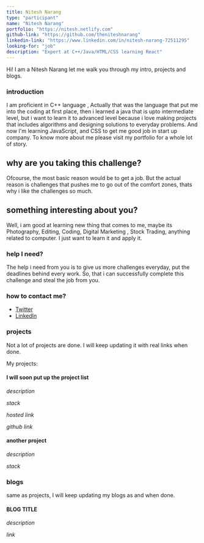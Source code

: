 ```yaml
---
title: Nitesh Narang
type: "participant"
name: "Nitesh Narang"
portfolio: "https://nitesh.netlify.com"
github-link: "https://github.com/theniteshnarang"
linkedin-link: "https://www.linkedin.com/in/nitesh-narang-72511295"
looking-for: "job"
description: "Expert at C++/Java/HTML/CSS learning React"
---
```


Hi! I am a Nitesh Narang let me walk you through my intro, projects and blogs.

### introduction

I am proficient in C++ language , Actually that was the language that put me into the coding at first place, then i learned a java that is upto intermediate level, but i want to learn it to advanced level because i love making projects that includes algorithms and designing solutions to everyday problems. And now I'm learning JavaScript, and CSS to get me good job in start up company. To know more about me please visit my portfolio for a whole lot of story.

## why are you taking this challenge?

Ofcourse, the most basic reason would be to get a job. But the actual reason is challenges that pushes me to go out of the comfort zones, thats why i like the challenges so much. 

## something interesting about you?

Well, i am good at learning new thing that comes to me, maybe its Photography, Editing, Coding, Digital Marketing , Stock Trading, anything related to computer. I just want to learn it and apply it.

### help I need?

The help i need from you is to give us more challenges everyday, put the deadlines behind every work. So, that i can successfully complete this challenge and steal the job from you.

### how to contact me?

- [Twitter](https://twitter.com/theniteshnarang)
- [LinkedIn](https://www.linkedin.com/in/nitesh-narang-72511295)

### projects

Not a lot of projects are done. I will keep updating it with real links when done.

My projects:

#### I will soon put up the project list

_description_ 

_stack_

_hosted link_ 

_github link_ 

#### another project

_description_

_stack_

### blogs

same as projects, I will keep updating my blogs as and when done.

#### BLOG TITLE

_description_ 

_link_ 
